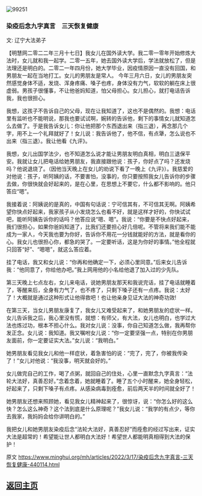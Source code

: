 ![99251](https://user-images.githubusercontent.com/79625284/158776591-e282301f-6970-4966-ad34-3bc70274cb41.jpg)

### 染疫后念九字真言　三天恢复健康

 文: 辽宁大法弟子 

【明慧网二零二二年三月十七日】我女儿在国外读大学。我二零一零年开始修炼大法时，女儿就和我一起学。二零一五年，她去国外读大学后，学法就放松了，但是法理还是明白的。二零二一年四月份，她大学毕业，因疫情原因一直没有回国，和男朋友一起在当地打工。女儿的男朋友是常人。
今年三月六日，女儿的男朋友突然感觉身体不适，发烧、浑身疼痛、嗓子也疼，身体没有力气，软软的躺在床上很虚弱。男孩子很懂事，不让他爸妈知道，怕父母担心。女儿担心，就打电话告诉我，我也很担心。

我想，这孩子不告诉自己的父母，现在让我知道了，这也不是偶然的。我想：电话里有监听也不能明说，那我也要试试啊，婉转的告诉他，剩下的事情女儿就知道怎么去做了。于是我告诉女儿：你让他把那个东西退出来（指三退），再念那几个字，用不上一个礼拜就好了！女儿说：我告诉他了，他不信，有点犟，怎么说也不出来（指三退）。我让他看《九评》。

我想，女儿出国学法少，也不知道怎么说才能让男朋友明白真相，明白三退保平安。我就让女儿把电话给她男朋友，我直接跟他说：孩子，你好点了吗？还发烧吗？他说退烧了。（因他当天晚上在女儿的劝说下看了一晚上《九评》）。我慈爱的对他说：孩子，听阿姨的话，不要害怕，没事的，你只要按照我女儿告诉你的步骤去做，你很快就会好起来的，是在心里，在思想上不要它，什么都不影响的。他只答应“嗯”。

我接着说：阿姨说的是真的，中国有句话说：宁可信其有，不可信其无啊。阿姨希望你快点好起来，我家孩子从小发烧怎么也看不好，就是这样才好的，你快试试吧，能听阿姨告诉你的话吗？他答应说“嗯、嗯”。我说：“你要是不快点好起来，我们很担心，如果你爸妈知道了，比我们还要担心好几倍呢。不管将来我们能不能成为一家人，今天我也要为你好，告诉你不用花一分钱就能好的方法，就是看你的心。我女儿也很担心你，都急的哭了。一定要听话，这是为你好的事情。”他全程就只回答“好”、“嗯嗯”，就这么答应着。

挂了电话，我又和女儿说：“你再和他确定一下，必须心里同意。”后来女儿告诉我：“他同意了，你给他办吧。”我上网用他的小名给他退了加入过的少先队。

第三天晚上七点左右，女儿来电话，说她男朋友那天和我说完话，挂了电话就睡着了，等醒来后，全身有力气了，也不疼了，只剩下嗓子还有一点疼。我说：太好了！大概就是通过这种形式让他得救吧！也让他亲身见证大法的神奇功效!

在第三天，当女儿男朋友康复了，我女儿又难受起来了，和她男朋友的症状一样。女儿告诉我之后，我心里没有慌，就想：有师父，有大法，女儿也明白，也学过大法也炼过功，根本不担心什么。我对女儿说：没事，你自己知道怎么做，我再帮你发正念。女儿说：我知道。我又嘱咐女儿说：“你一定要坚强一点，特别在你男朋友面前，你一定要证实大法。”女儿说：“我明白。”

她男朋友看见我女儿和他一样症状，着急害怕的说：“完了，完了，你被我传染了！”女儿对他说：“我没事，明天就会好的。”

女儿做完自己的工作，喝了点粥，就回自己的住处，心里一直默念九字真言：“法轮大法好，真善忍好。”念着念着，她就睡着了。睡了五个小时醒来，她全身轻松，好起来了，只剩下嗓子有点疼。从感染病毒到痊愈，前后两天半的时间就全好了！

她男朋友还想来照顾她，看见我女儿精神起来了，很惊讶，说：“你怎么好的这么快？怎么这么神奇？这个法到底是什么原理呢？”我女儿说：“我学的有点少，等你去我家，我妈妈会给你讲明白的。”

我把女儿和她男朋友染疫后念“法轮大法好，真善忍好”而痊愈的经过写出来，证实大法是超常的！希望能让世人都明白大法好！希望世人都能明真相得到大法的保护！

原文 https://www.minghui.org/mh/articles/2022/3/17/染疫后念九字真言-三天恢复健康-440114.html

## [返回主页](https://git.io/Js3EY)
